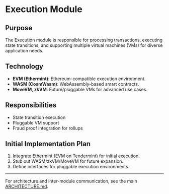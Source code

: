 # Execution Module

## Purpose
The Execution module is responsible for processing transactions, executing state transitions, and supporting multiple virtual machines (VMs) for diverse application needs.

## Technology
- **EVM (Ethermint)**: Ethereum-compatible execution environment.
- **WASM (CosmWasm)**: WebAssembly-based smart contracts.
- **MoveVM, zkVM**: Future/pluggable VMs for advanced use cases.

## Responsibilities
- State transition execution
- Pluggable VM support
- Fraud proof integration for rollups

## Initial Implementation Plan
1. Integrate Ethermint (EVM on Tendermint) for initial execution.
2. Stub out WASM/zkVM/MoveVM for future expansion.
3. Define interfaces for pluggable execution environments.

---

For architecture and inter-module communication, see the main [ARCHITECTURE.md](../docs/ARCHITECTURE.md). 
